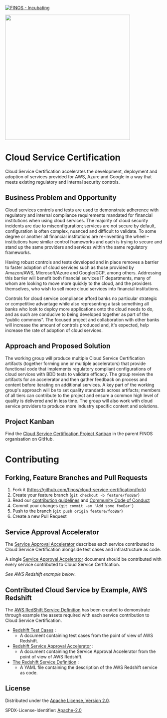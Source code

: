 [![FINOS - Incubating](https://cdn.jsdelivr.net/gh/finos/contrib-toolbox@master/images/badge-incubating.svg)](https://finosfoundation.atlassian.net/wiki/display/FINOS/Incubating)

<img src="https://github.com/finos/branding/blob/master/project-logos/active-project-logos/Cloud%20Service%20Certification%20Logo/Horizontal/2020_CloudServicesCertification_Horizontal.png?raw=true" width="400">

# Cloud Service Certification
Cloud Service Certification accelerates the development, deployment and adoption of services provided for AWS, Azure and Google in a way that meets existing regulatory and internal security controls.

## Business Problem and Opportunity
Cloud services controls and tests are used to demonstrate adherence with regulatory and internal compliance requirements mandated for financial institutions when using cloud services. The majority of cloud security incidents are due to misconfiguration; services are not secure by default, configuration is often complex, nuanced and difficult to validate. To some degree or another all financial institutions are re-inventing the wheel – institutions have similar control frameworks and each is trying to secure and stand up the same providers and services within the same regulatory frameworks.

Having robust controls and tests developed and in place removes a barrier to faster adoption of cloud services such as those provided by Amazon/AWS, Microsoft/Azure and Google/GCP, among others. Addressing this barrier will benefit both financial services IT departments, many of whom are looking to move more quickly to the cloud, and the providers themselves, who wish to sell more cloud services into financial institutions.

Controls for cloud service compliance afford banks no particular strategic or competitive advantage while also representing a task something all banks who look to deploy more applications onto the cloud needs to do, and as such are conducive to being developed together as part of the "public commons". The focused project and collaboration with other banks will increase the amount of controls produced and, it's expected, help increase the rate of adoption of cloud services.

## Approach and Proposed Solution

The working group will produce multiple Cloud Service Certification artifacts (together forming one or multiple accelerators) that provide functional code that implements regulatory compliant configurations of cloud services with BDD tests to validate efficacy. The group review the artifacts for an accelerator and then gather feedback on process and content before iterating on additional services. A key part of the working group's approach will be to set quality standards across artifacts; members of all tiers can contribute to the project and ensure a common high level of quality is delivered and in less time. The group will also work with cloud service providers to produce more industry specific content and solutions.

## Project Kanban
Find the [Cloud Service Certification Project Kanban](https://github.com/orgs/finos/projects/1) in the parent FINOS organisation on GitHub.

# Contributing

## Forking, Feature Branches and Pull Requests

1. Fork it (<https://github.com/finos/cloud-service-certification/fork>)
2. Create your feature branch (`git checkout -b feature/fooBar`)
3. Read our [contribution guidelines](.github/CONTRIBUTING.md) and [Community Code of Conduct](https://www.finos.org/code-of-conduct)
4. Commit your changes (`git commit -am 'Add some fooBar'`)
5. Push to the branch (`git push origin feature/fooBar`)
6. Create a new Pull Request

## Service Approval Accelerator

The [Service Approval Accelerator](https://github.com/finos/cloud-service-certification/blob/master/templates/ServiceApprovalAcceleratorTemplate.md) describes each service contributed to Cloud Service Certification alongside test cases and infrastructure as code.

A single [Service Approval Accelerator](https://github.com/finos/cloud-service-certification/blob/master/templates/ServiceApprovalAcceleratorTemplate.md) document should be contributed with every service contributed to Cloud Service Certifcation. 

_See AWS Redshift example below_.

## Contributed Cloud Service by Example, AWS Redshift

The [AWS RedShift Service Definition](https://github.com/finos/cloud-service-certification/tree/master/aws/redshift) has been created to demonstrate through example the assets required with each service contribution to Cloud Service Certification.

* [Redshift Test Cases](https://github.com/finos/cloud-service-certification/blob/master/aws/redshift/RedshiftTestCases.md) : 
  * A document containing test cases from the point of view of AWS Redshift. 
* [Redshift Service Approval Accelerator](https://github.com/finos/cloud-service-certification/blob/master/aws/redshift/ServiceApprovalAcceleratorRedshift.md) : 
  * A document containing the Service Approval Accelerator from the point of view of AWS Redshift.
* [The Redshift Service Definition](https://github.com/finos/cloud-service-certification/blob/master/aws/redshift/redshift_template_public.yml) : 
  * A YAML file containing the description of the AWS Redshift service as code.

## License

Distributed under the [Apache License, Version 2.0](http://www.apache.org/licenses/LICENSE-2.0).

SPDX-License-Identifier: [Apache-2.0](https://spdx.org/licenses/Apache-2.0)
